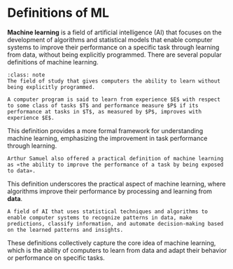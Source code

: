 # Definitions of ML

**Machine learning** is a field of artificial intelligence (AI) that focuses on the development of algorithms and statistical models that enable computer systems to improve their performance on a specific task through learning from data, without being explicitly programmed. There are several popular definitions of machine learning.

```{admonition} Arthur Samuel's Definition (1959)
:class: note
The field of study that gives computers the ability to learn without being explicitly programmed.
```

```{admonition} Tom Mitchell's Definition (1997)
A computer program is said to learn from experience $E$ with respect to some class of tasks $T$ and performance measure $P$ if its performance at tasks in $T$, as measured by $P$, improves with experience $E$.
```

This definition provides a more formal framework for understanding machine learning, emphasizing the improvement in task performance through learning.

```{admonition} Arthur Samuel's Practical Definition:
Arthur Samuel also offered a practical definition of machine learning as «the ability to improve the performance of a task by being exposed to data».
```

This definition underscores the practical aspect of machine learning, where algorithms improve their performance by processing and learning from **data**.

```{admonition} Modern Definition
A field of AI that uses statistical techniques and algorithms to enable computer systems to recognize patterns in data, make predictions, classify information, and automate decision-making based on the learned patterns and insights.
```

These definitions collectively capture the core idea of machine learning, which is the ability of computers to learn from data and adapt their behavior or performance on specific tasks.

